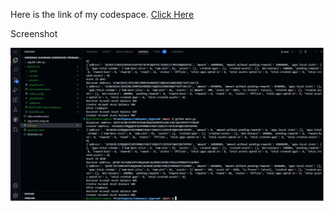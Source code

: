 Here is the link of my codespace. [Click Here](https://probable-broccoli-wr955v5vpwwc9vqv.github.dev/ "Click Here")

Screenshot

![algorand](algorand.png)
